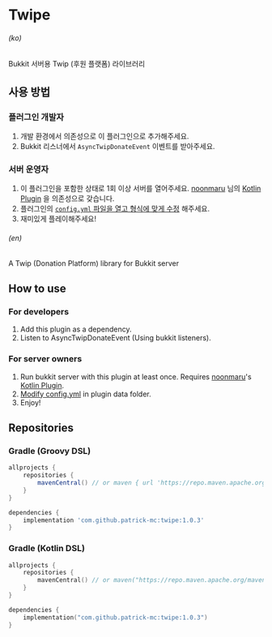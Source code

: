 # Twipe

###### (ko)

Bukkit 서버용 Twip (후원 플랫폼) 라이브러리

## 사용 방법

### 플러그인 개발자

1. 개발 환경에서 의존성으로 이 플러그인으로 추가해주세요.
2. Bukkit 리스너에서 `AsyncTwipDonateEvent` 이벤트를 받아주세요.

### 서버 운영자

1. 이 플러그인을 포함한 상태로 1회 이상 서버를 열어주세요. [noonmaru](https://github.com/noonmaru) 님의 [Kotlin Plugin](https://github.com/noonmaru/kotlin-plugin) 을 의존성으로 갖습니다.
2. 플러그인의 [`config.yml` 파일을 열고 형식에 맞게 수정](https://github.com/patrick-mc/twipe/blob/master/src/main/resources/config.yml) 해주세요.
3. 재미있게 플레이해주세요!

###### (en)

A Twip (Donation Platform) library for Bukkit server

## How to use

### For developers

1. Add this plugin as a dependency.
2. Listen to AsyncTwipDonateEvent (Using bukkit listeners).

### For server owners

1. Run bukkit server with this plugin at least once. Requires [noonmaru](https://github.com/noonmaru)'s [Kotlin Plugin](https://github.com/noonmaru/kotlin-plugin).
2. [Modify config.yml](https://github.com/patrick-mc/twipe/blob/master/src/main/resources/config.yml) in plugin data folder.
3. Enjoy!

## Repositories

### Gradle (Groovy DSL)

```groovy
allprojects {
    repositories {
        mavenCentral() // or maven { url 'https://repo.maven.apache.org/maven2/' }
    }
}
```

```groovy
dependencies {
    implementation 'com.github.patrick-mc:twipe:1.0.3'
}
```

### Gradle (Kotlin DSL)

```kotlin
allprojects {
    repositories {
        mavenCentral() // or maven("https://repo.maven.apache.org/maven2/")
    }
}
```

```kotlin
dependencies {
    implementation("com.github.patrick-mc:twipe:1.0.3")
}
```